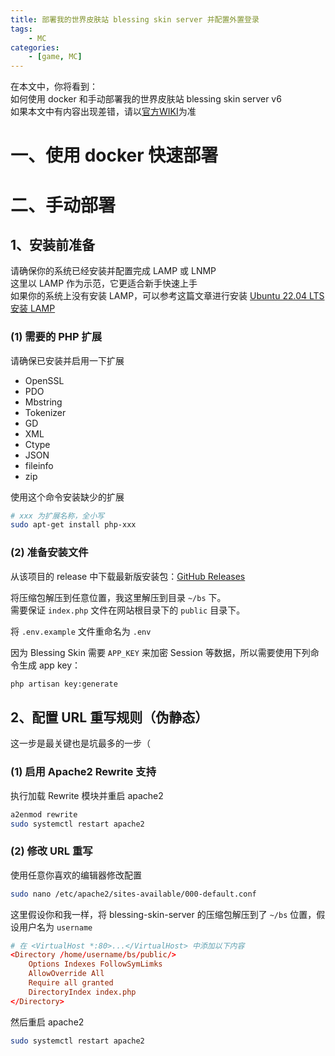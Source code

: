 ```yaml
---
title: 部署我的世界皮肤站 blessing skin server 并配置外置登录
tags:
    - MC
categories:
    - [game, MC]
---
```


在本文中，你将看到：  
如何使用 docker 和手动部署我的世界皮肤站 blessing skin server v6  
如果本文中有内容出现差错，请以[官方WIKI](https://blessing.netlify.app/)为准
<!-- more -->

# 一、使用 docker 快速部署


# 二、手动部署

## 1、安装前准备

请确保你的系统已经安装并配置完成 LAMP 或 LNMP  
这里以 LAMP 作为示范，它更适合新手快速上手  
如果你的系统上没有安装 LAMP，可以参考这篇文章进行安装 [Ubuntu 22.04 LTS 安装 LAMP](https://saymd-moe.github.io/2022/05/Ubuntu-20-04-%E5%AE%89%E8%A3%85-LAMP/)

### (1) 需要的 PHP 扩展
请确保已安装并启用一下扩展
- OpenSSL
- PDO
- Mbstring
- Tokenizer
- GD
- XML
- Ctype
- JSON
- fileinfo
- zip  

使用这个命令安装缺少的扩展
```bash
# xxx 为扩展名称，全小写
sudo apt-get install php-xxx
```

### (2) 准备安装文件

从该项目的 release 中下载最新版安装包：[GitHub Releases](https://github.com/bs-community/blessing-skin-server/releases)

将压缩包解压到任意位置，我这里解压到目录 ```~/bs``` 下。  
需要保证 ```index.php``` 文件在网站根目录下的 ```public``` 目录下。  

将 ```.env.example``` 文件重命名为 ```.env```

因为 Blessing Skin 需要 ```APP_KEY``` 来加密 Session 等数据，所以需要使用下列命令生成 app key：
```bash
php artisan key:generate
```

## 2、配置 URL 重写规则（伪静态）

这一步是最关键也是坑最多的一步（

### (1) 启用 Apache2 Rewrite 支持

执行加载 Rewrite 模块并重启 apache2
```bash
a2enmod rewrite
sudo systemctl restart apache2
```

### (2) 修改 URL 重写

使用任意你喜欢的编辑器修改配置

```bash
sudo nano /etc/apache2/sites-available/000-default.conf
```

这里假设你和我一样，将 blessing-skin-server 的压缩包解压到了 ```~/bs``` 位置，假设用户名为 ```username```
```conf
# 在 <VirtualHost *:80>...</VirtualHost> 中添加以下内容
<Directory /home/username/bs/public/>
    Options Indexes FollowSymLimks
    AllowOverride All
    Require all granted
    DirectoryIndex index.php
</Directory>
```

然后重启 apache2
```bash
sudo systemctl restart apache2
```

## 